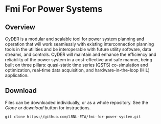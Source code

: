 # Fmi For Power Systems
## Overview

CyDER is a modular and scalable tool for power system planning and operation that will work seamlessly with existing interconnection planning tools in the utilities and be interoperable with future utility software, data streams, and controls. CyDER will maintain and enhance the efficiency and reliability of the power system in a cost-effective and safe manner, being built on three pillars: quasi-static time series (QSTS) co-simulation and optimization, real-time data acquisition, and hardware-in-the-loop (HIL) application.

## Download
Files can be downloaded individually, or as a whole repository. See the _Clone or download_ button for instructions.

    git clone https://github.com/LBNL-ETA/fmi-for-power-system.git

